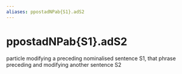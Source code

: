 ```yaml
---
aliases: ppostadNPab{S1}.adS2
---
```

# ppostadNPab{S1}.adS2

particle modifying a preceding nominalised sentence S1, that phrase preceding and modifying another sentence S2